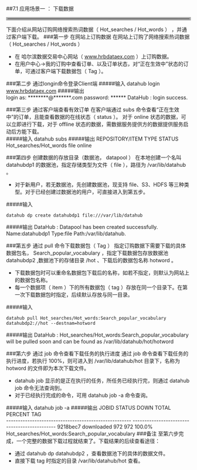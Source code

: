 ##7.1 应用场景一 ： 下载数据
<hr style=" border:4px solid #A9A9A9;" />
下面介绍从网站订购网络搜索热词数据（ Hot_searches / Hot_words ） ，并通过客户端下载。
###第一步 在网站上订购数据
在网站上订购了网络搜索热词数据（ Hot_searches / Hot_words ）  

* 在 哈尔滨数据交易中心网站（ www.hrbdataex.com ）上订购数据。
* 在用户中心->我的订购中查看订单、以及订单状态，对“正在生效中”状态的订单，可通过客户端下载数据包（ Tag ）。   


###第二步 通过longin命令登录Client端
#####输入
	datahub login www.hrbdataex.com
#####输出	  
	login as: ********@*******.com
	password: ******
	DataHub : login success.
  
###第三步 通过客户端查看有效订单
在客户端通过 subs 命令查看“正在生效中”的订单，且能查看数据的在线状态（ status ）。  对于 online 状态的数据，可以立即进行下载，对于 offline 状态的数据，需数据服务提供方的数据提供服务启动后方能下载。  
#####输入
	datahub subs
#####输出
  	 REPOSITORY/ITEM         TYPE        STATUS     
  	 Hot_searches/Hot_words  file        online   

###第四步 创建数据的存放目录（数据池， datapool ）
在本地创建一个名叫 datahubdp1 的数据池，指定存储类型为文件（ file ），路径为 /var/lib/datahub 。 

* 对于新用户，若无数据池，先创建数据池，现支持 file、S3、HDFS 等三种类型。对于已经创建过数据池的用户，可直接进入到第五步。  


#####输入  

	datahub dp create datahubdp1 file:///var/lib/datahub
#####输出
	DataHub : Datapool has been created successfully. 	Name:datahubdp1 Type:file Path:/var/lib/datahub.  
	  
###第五步 通过 pull 命令下载数据包（ Tag ）
指定订购数据下需要下载的具体数据包名， Search_popular_vocabulary ，指定下载数据包存放数据池 datahubdp2 ,数据池下的存储目录 /hot 、下载后的数据包名称 hotword 。 

* 下载数据包时可以重命名数据包下载后的名称，如若不指定，则默认为网站上的数据包名称。
* 每一个数据项（ item ）下的所有数据包（ tag ）存放在同一个目录下。在第一次下载数据包时指定，后续默认存放与同一目录。  


#####输入  

	datahub pull Hot_searches/Hot_words:Search_popular_vocabulary datahubdp2://hot --destnam=hotword
#####输出
	DataHub : Hot_searches/Hot_words:Search_popular_vocabulary will be pulled soon and can be found as /var/lib/datahub/hot/hotword 

###第六步  通过 job 命令查看下载任务的执行进度
通过 job 命令查看下载任务的执行进度，若执行 100%，则可进入到 /var/lib/datahub/hot 目录下，名称为 hotword 的文件即为本次下载文件。  

* datahub job 显示的是正在执行的任务，所任务已经执行完，则通过 datahub job 命令无法查询到。
* 对于已经执行完成的命令，可用 datahub job -a 命令查询。  

#####输入
	datahub job -a
#####输出
	JOBID   STATUS              	DOWN      	TOTAL     	PERCENT   	TAG       
	-----------------------------------------------------	---------------------------------------------
	9218bec7	downloaded          	972       	972       	100.0%	Hot_searches/Hot_words:Search_popular_vocabulary
###备注
至第六步完成，一个完整的数据下载过程就结束了。下载结果的后续查看途径：  

* 通过 datahub dp datahubdp2 ，查看数据池下的具体的数据文件。  
* 直接下载 tag 时指定的目录 /var/lib/datahub/hot 查看。